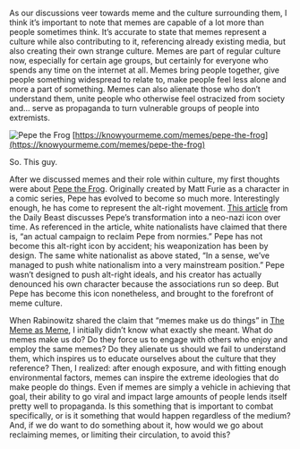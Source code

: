 As our discussions veer towards meme and the culture surrounding them, I think it’s important to note that memes are capable of a lot more than people sometimes think. It’s accurate to state that memes represent a culture while also contributing to it, referencing already existing media, but also creating their own strange culture. Memes are part of regular culture now, especially for certain age groups, but certainly for everyone who spends any time on the internet at all. Memes bring people together, give people something widespread to relate to, make people feel less alone and more a part of something. Memes can also alienate those who don’t understand them, unite people who otherwise feel ostracized from society and… serve as propaganda to turn vulnerable groups of people into extremists.

![Pepe the Frog](https://i.kym-cdn.com/entries/icons/original/000/017/618/pepefroggie.jpg)
[https://knowyourmeme.com/memes/pepe-the-frog](https://knowyourmeme.com/memes/pepe-the-frog)

So. This guy. 

After we discussed memes and their role within culture, my first thoughts were about [Pepe the Frog](https://knowyourmeme.com/memes/pepe-the-frog). Originally created by Matt Furie as a character in a comic series, Pepe has evolved to become so much more. Interestingly enough, he has come to represent the alt-right movement. [This article](https://www.thedailybeast.com/how-pepe-the-frog-became-a-nazi-trump-supporter-and-alt-right-symbol) from the Daily Beast discusses Pepe’s transformation into a neo-nazi icon over time. As referenced in the article, white nationalists have claimed that there is, “an actual campaign to reclaim Pepe from normies.” Pepe has not become this alt-right icon by accident; his weaponization has been by design. The same white nationalist as above stated, “In a sense, we’ve managed to push white nationalism into a very mainstream position.” Pepe wasn’t designed to push alt-right ideals, and his creator has actually denounced his own character because the associations run so deep. But Pepe has become this icon nonetheless, and brought to the forefront of meme culture. 

When Rabinowitz shared the claim that “memes make us do things” in [The Meme as Meme](http://nautil.us/issue/5/fame/the-meme-as-meme), I initially didn’t know what exactly she meant. What do memes make us do? Do they force us to engage with others who enjoy and employ the same memes? Do they alienate us should we fail to understand them, which inspires us to educate ourselves about the culture that they reference? Then, I realized: after enough exposure, and with fitting enough environmental factors, memes can inspire the extreme ideologies that do make people do things. Even if memes are simply a vehicle in achieving that goal, their ability to go viral and impact large amounts of people lends itself pretty well to propaganda. Is this something that is important to combat specifically, or is it something that would happen regardless of the medium? And, if we do want to do something about it, how would we go about reclaiming memes, or limiting their circulation, to avoid this?

